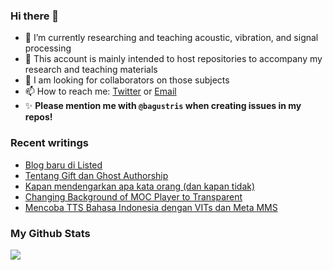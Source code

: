 ### Hi there 👋
<!-- **bagustris/bagustris** is a ✨ _special_ ✨ repository because its `README.md` (this file) appears on your GitHub profile. -->
- 🔭 I’m currently researching and teaching acoustic, vibration, and signal processing
- 💬 This account is mainly intended to host repositories to accompany my research and teaching materials
- 👯 I am looking for collaborators on those subjects 
- 📫 How to reach me: [Twitter](https://twitter.com/btatmaja) or [Email](mailto:bagus@ep.its.ac.id)
-  ✨ **Please mention me with `@bagustris` when creating issues in my repos!**

### Recent writings
<!-- BLOG-POST-LIST:START -->
- [Blog baru di Listed](https://bagustris.blogspot.com/2023/12/blog-baru-di-listed.html)
- [Tentang Gift dan Ghost Authorship](https://bagustris.blogspot.com/2023/12/tentang-gift-dan-ghost-authorship.html)
- [Kapan mendengarkan apa kata orang &lpar;dan kapan tidak&rpar;](https://bagustris.blogspot.com/2023/10/kapan-mendengarkan-apa-kata-orang-dan.html)
- [Changing Background of MOC Player to Transparent](https://bagustris.blogspot.com/2023/09/changing-background-of-moc-player-to.html)
- [Mencoba TTS Bahasa Indonesia dengan VITs dan Meta MMS](https://bagustris.blogspot.com/2023/08/mencoba-tts-bahasa-indonesia-dengan.html)
<!-- BLOG-POST-LIST:END -->

### My Github Stats
[![](https://github-readme-stats-sigma-five.vercel.app/api?username=bagustris&theme=onedark&hide_title=true&hide_border=true)](https://github.com/bagustris)

<!-- - 🤔 I’m looking for help with ... 
- 💬 Ask me about ...
- 😄 Pronouns: ...
- ⚡ Fun fact: ... 
- 🌱 I’m currently also learning and teaching on those subjects 🔭 -->

<!--
I am currently learning, teaching, and researching ~speech~ sound processing. Below are my repositories; most of them were made to accompany my research papers. Feel free to open issues and make pull requests. I will be happy if you wanna collaborate with me, in all areas. Reach me by email or Twitter.
-->

